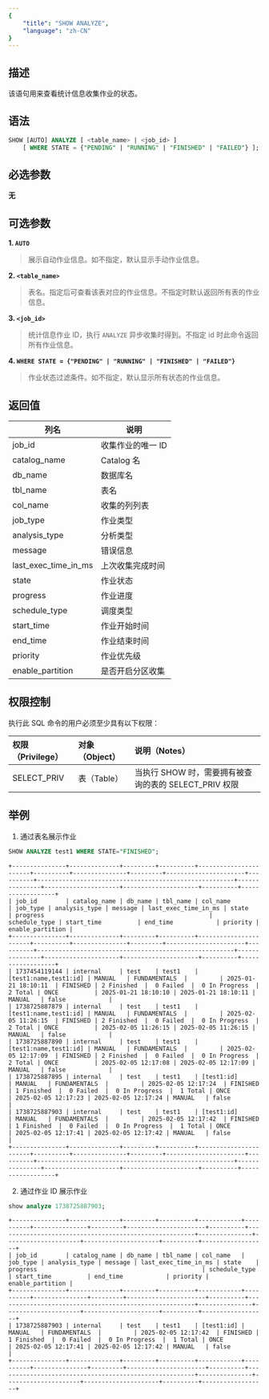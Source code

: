 ```yaml
---
{
    "title": "SHOW ANALYZE",
    "language": "zh-CN"
}
---
```


<!--
Licensed to the Apache Software Foundation (ASF) under one
or more contributor license agreements.  See the NOTICE file
distributed with this work for additional information
regarding copyright ownership.  The ASF licenses this file
to you under the Apache License, Version 2.0 (the
"License"); you may not use this file except in compliance
with the License.  You may obtain a copy of the License at

  http://www.apache.org/licenses/LICENSE-2.0

Unless required by applicable law or agreed to in writing,
software distributed under the License is distributed on an
"AS IS" BASIS, WITHOUT WARRANTIES OR CONDITIONS OF ANY
KIND, either express or implied.  See the License for the
specific language governing permissions and limitations
under the License.
-->

## 描述

该语句用来查看统计信息收集作业的状态。

## 语法

```SQL
SHOW [AUTO] ANALYZE [ <table_name> | <job_id> ]
    [ WHERE STATE = {"PENDING" | "RUNNING" | "FINISHED" | "FAILED"} ];
```

## 必选参数

**无**

## 可选参数

**1. `AUTO `**

> 展示自动作业信息。如不指定，默认显示手动作业信息。

**2. `<table_name>`**

> 表名。指定后可查看该表对应的作业信息。不指定时默认返回所有表的作业信息。

**3. `<job_id>`**

> 统计信息作业 ID，执行 `ANALYZE` 异步收集时得到。不指定 id 时此命令返回所有作业信息。

**4. `WHERE STATE = {"PENDING" | "RUNNING" | "FINISHED" | "FAILED"}`**

> 作业状态过滤条件。如不指定，默认显示所有状态的作业信息。

## 返回值

| 列名 | 说明           |
| -- |--------------|
| job_id | 收集作业的唯一 ID           |
| catalog_name |   Catalog 名           |
| db_name | 数据库名           |
| tbl_name | 表名         |
| col_name | 收集的列列表           |
| job_type |   作业类型           |
| analysis_type |  分析类型           |
| message | 错误信息         |
| last_exec_time_in_ms | 上次收集完成时间           |
| state |   作业状态          |
| progress | 作业进度           |
| schedule_type | 调度类型         |
| start_time | 作业开始时间          |
| end_time |   作业结束时间           |
| priority | 作业优先级           |
| enable_partition | 是否开启分区收集         |

## 权限控制

执行此 SQL 命令的用户必须至少具有以下权限：

| 权限（Privilege） | 对象（Object） | 说明（Notes）                                    |
|:--------------| :------------- |:------------------------------------------------|
| SELECT_PRIV   | 表（Table）    | 当执行 SHOW 时，需要拥有被查询的表的 SELECT_PRIV 权限 |

## 举例

1. 通过表名展示作业

```sql
SHOW ANALYZE test1 WHERE STATE="FINISHED";
```

```text
+---------------+--------------+---------+----------+-----------------------+----------+---------------+---------+----------------------+----------+-------------------------------------------------------+---------------+---------------------+---------------------+----------+------------------+
| job_id        | catalog_name | db_name | tbl_name | col_name              | job_type | analysis_type | message | last_exec_time_in_ms | state    | progress                                              | schedule_type | start_time          | end_time            | priority | enable_partition |
+---------------+--------------+---------+----------+-----------------------+----------+---------------+---------+----------------------+----------+-------------------------------------------------------+---------------+---------------------+---------------------+----------+------------------+
| 1737454119144 | internal     | test    | test1    | [test1:name,test1:id] | MANUAL   | FUNDAMENTALS  |         | 2025-01-21 18:10:11  | FINISHED | 2 Finished  |  0 Failed  |  0 In Progress  |  2 Total | ONCE          | 2025-01-21 18:10:10 | 2025-01-21 18:10:11 | MANUAL   | false            |
| 1738725887879 | internal     | test    | test1    | [test1:name,test1:id] | MANUAL   | FUNDAMENTALS  |         | 2025-02-05 11:26:15  | FINISHED | 2 Finished  |  0 Failed  |  0 In Progress  |  2 Total | ONCE          | 2025-02-05 11:26:15 | 2025-02-05 11:26:15 | MANUAL   | false            |
| 1738725887890 | internal     | test    | test1    | [test1:name,test1:id] | MANUAL   | FUNDAMENTALS  |         | 2025-02-05 12:17:09  | FINISHED | 2 Finished  |  0 Failed  |  0 In Progress  |  2 Total | ONCE          | 2025-02-05 12:17:08 | 2025-02-05 12:17:09 | MANUAL   | false            |
| 1738725887895 | internal     | test    | test1    | [test1:id]            | MANUAL   | FUNDAMENTALS  |         | 2025-02-05 12:17:24  | FINISHED | 1 Finished  |  0 Failed  |  0 In Progress  |  1 Total | ONCE          | 2025-02-05 12:17:23 | 2025-02-05 12:17:24 | MANUAL   | false            |
| 1738725887903 | internal     | test    | test1    | [test1:id]            | MANUAL   | FUNDAMENTALS  |         | 2025-02-05 12:17:42  | FINISHED | 1 Finished  |  0 Failed  |  0 In Progress  |  1 Total | ONCE          | 2025-02-05 12:17:41 | 2025-02-05 12:17:42 | MANUAL   | false            |
+---------------+--------------+---------+----------+-----------------------+----------+---------------+---------+----------------------+----------+-------------------------------------------------------+---------------+---------------------+---------------------+----------+------------------+
```

2. 通过作业 ID 展示作业

```sql
show analyze 1738725887903;
```

```text
+---------------+--------------+---------+----------+------------+----------+---------------+---------+----------------------+----------+-------------------------------------------------------+---------------+---------------------+---------------------+----------+------------------+
| job_id        | catalog_name | db_name | tbl_name | col_name   | job_type | analysis_type | message | last_exec_time_in_ms | state    | progress                                              | schedule_type | start_time          | end_time            | priority | enable_partition |
+---------------+--------------+---------+----------+------------+----------+---------------+---------+----------------------+----------+-------------------------------------------------------+---------------+---------------------+---------------------+----------+------------------+
| 1738725887903 | internal     | test    | test1    | [test1:id] | MANUAL   | FUNDAMENTALS  |         | 2025-02-05 12:17:42  | FINISHED | 1 Finished  |  0 Failed  |  0 In Progress  |  1 Total | ONCE          | 2025-02-05 12:17:41 | 2025-02-05 12:17:42 | MANUAL   | false            |
+---------------+--------------+---------+----------+------------+----------+---------------+---------+----------------------+----------+-------------------------------------------------------+---------------+---------------------+---------------------+----------+------------------+
```

